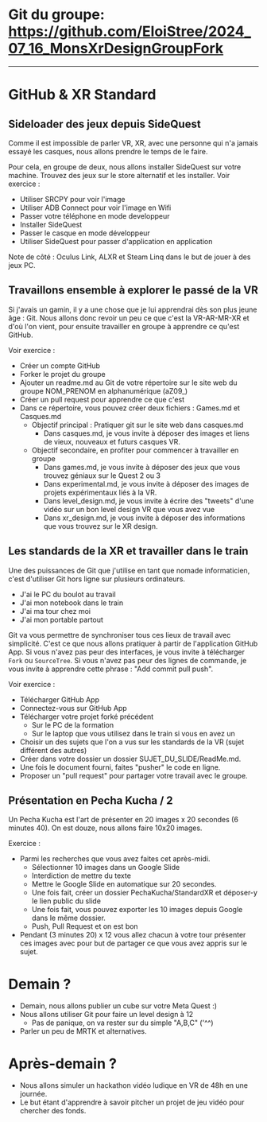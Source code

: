 # Git du groupe: https://github.com/EloiStree/2024_07_16_MonsXrDesignGroupFork

--------------

# GitHub & XR Standard

## Sideloader des jeux depuis SideQuest

Comme il est impossible de parler VR, XR, avec une personne qui n'a jamais essayé les casques, nous allons prendre le temps de le faire.

Pour cela, en groupe de deux, nous allons installer SideQuest sur votre machine.
Trouvez des jeux sur le store alternatif et les installer.
Voir exercice :

- Utiliser SRCPY pour voir l'image
- Utiliser ADB Connect pour voir l'image en Wifi
- Passer votre téléphone en mode developpeur
- Installer SideQuest
- Passer le casque en mode développeur
- Utiliser SideQuest pour passer d'application en application

Note de côté : Oculus Link, ALXR et Steam Linq dans le but de jouer à des jeux PC.

## Travaillons ensemble à explorer le passé de la VR

Si j'avais un gamin, il y a une chose que je lui apprendrai dès son plus jeune âge : Git.
Nous allons donc revoir un peu ce que c'est la VR-AR-MR-XR et d'où l'on vient, pour ensuite travailler en groupe à apprendre ce qu'est GitHub.

Voir exercice :
- Créer un compte GitHub
- Forker le projet du groupe
- Ajouter un readme.md au Git de votre répertoire sur le site web du groupe NOM_PRENOM en alphanumérique (aZ09_)
- Créer un pull request pour apprendre ce que c'est
- Dans ce répertoire, vous pouvez créer deux fichiers : Games.md et Casques.md
  - Objectif principal : Pratiquer git sur le site web dans casques.md
    - Dans casques.md, je vous invite à déposer des images et liens de vieux, nouveaux et futurs casques VR.
  - Objectif secondaire, en profiter pour commencer à travailler en groupe
    - Dans games.md, je vous invite à déposer des jeux que vous trouvez géniaux sur le Quest 2 ou 3
    - Dans experimental.md, je vous invite à déposer des images de projets expérimentaux liés à la VR.
    - Dans level_design.md, je vous invite à écrire des "tweets" d'une vidéo sur un bon level design VR que vous avez vue
    - Dans xr_design.md, je vous invite à déposer des informations que vous trouvez sur le XR design.

## Les standards de la XR et travailler dans le train

Une des puissances de Git que j'utilise en tant que nomade informaticien, c'est d'utiliser Git hors ligne sur plusieurs ordinateurs.
- J'ai le PC du boulot au travail
- J'ai mon notebook dans le train
- J'ai ma tour chez moi
- J'ai mon portable partout

Git va vous permettre de synchroniser tous ces lieux de travail avec simplicité.
C'est ce que nous allons pratiquer à partir de l'application GitHub App.
Si vous n'avez pas peur des interfaces, je vous invite à télécharger `Fork` ou `SourceTree`.
Si vous n'avez pas peur des lignes de commande, je vous invite à apprendre cette phrase : "Add commit pull push".

Voir exercice :
- Télécharger GitHub App
- Connectez-vous sur GitHub App
- Télécharger votre projet forké précédent
  - Sur le PC de la formation
  - Sur le laptop que vous utilisez dans le train si vous en avez un
- Choisir un des sujets que l'on a vus sur les standards de la VR (sujet différent des autres)
- Créer dans votre dossier un dossier SUJET_DU_SLIDE/ReadMe.md.
- Une fois le document fourni, faites "pusher" le code en ligne.
- Proposer un "pull request" pour partager votre travail avec le groupe.

## Présentation en Pecha Kucha / 2

Un Pecha Kucha est l'art de présenter en 20 images x 20 secondes (6 minutes 40).
On est douze, nous allons faire 10x20 images.

Exercice :
- Parmi les recherches que vous avez faites cet après-midi.
  - Sélectionner 10 images dans un Google Slide
  - Interdiction de mettre du texte
  - Mettre le Google Slide en automatique sur 20 secondes.
  - Une fois fait, créer un dossier PechaKucha/StandardXR et déposer-y le lien public du slide
  - Une fois fait, vous pouvez exporter les 10 images depuis Google dans le même dossier.
  - Push, Pull Request et on est bon
- Pendant (3 minutes 20) x 12 vous allez chacun à votre tour présenter ces images avec pour but de partager ce que vous avez appris sur le sujet.

# Demain ?

- Demain, nous allons publier un cube sur votre Meta Quest :)
- Nous allons utiliser Git pour faire un level design à 12
  - Pas de panique, on va rester sur du simple "A,B,C" ('^^)
- Parler un peu de MRTK et alternatives.

# Après-demain ?

- Nous allons simuler un hackathon vidéo ludique en VR de 48h en une journée.
- Le but étant d'apprendre à savoir pitcher un projet de jeu vidéo pour chercher des fonds.
